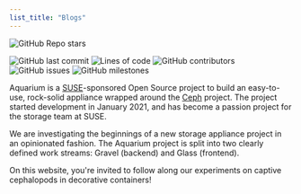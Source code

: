 ```yaml
---
list_title: "Blogs"
---
```


![GitHub Repo stars](https://img.shields.io/github/stars/aquarist-labs/aquarium?style=social)

![GitHub last commit](https://img.shields.io/github/last-commit/aquarist-labs/aquarium) ![Lines of code](https://img.shields.io/tokei/lines/github/aquarist-labs/aquarium) ![GitHub contributors](https://img.shields.io/github/contributors/aquarist-labs/aquarium) ![GitHub issues](https://img.shields.io/github/issues/aquarist-labs/aquarium) ![GitHub milestones](https://img.shields.io/github/milestones/all/aquarist-labs/aquarium)

Aquarium is a [SUSE](https://suse.com/)-sponsored Open Source
project to build an easy-to-use, rock-solid appliance wrapped around the
[Ceph](https://ceph.io/en) project. The project started development in January 2021,
and has become a passion project for the storage team at SUSE.

We are investigating the beginnings of a new storage appliance project in
an opinionated fashion. The Aquarium project is split into two clearly
defined work streams: Gravel (backend) and Glass (frontend).

On this website, you're invited to follow along our experiments on
captive cephalopods in decorative containers!
